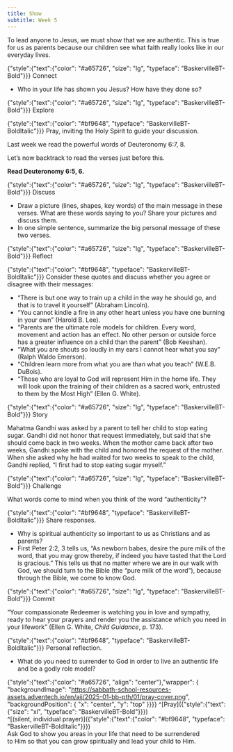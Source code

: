 ```yaml
---
title: Show
subtitle: Week 5
---
```


To lead anyone to Jesus, we must show that we are authentic. This is true for us as parents because our children see what faith really looks like in our everyday lives.

{"style":{"text":{"color": "#a65726", "size": "lg", "typeface": "BaskervilleBT-Bold"}}}
Connect

- Who in your life has shown you Jesus? How have they done so?

{"style":{"text":{"color": "#a65726", "size": "lg", "typeface": "BaskervilleBT-Bold"}}}
Explore

{"style":{"text":{"color": "#bf9648", "typeface": "BaskervilleBT-BoldItalic"}}}
Pray, inviting the Holy Spirit to guide your discussion.

Last week we read the powerful words of Deuteronomy 6:7, 8. 

Let’s now backtrack to read the verses just before this.

**Read Deuteronomy 6:5, 6.**

{"style":{"text":{"color": "#a65726", "size": "lg", "typeface": "BaskervilleBT-Bold"}}}
Discuss

- Draw a picture (lines, shapes, key words) of the main message in these verses. What are these words saying to you? Share your pictures and discuss them.
- In one simple sentence, summarize the big personal message of these two verses.

{"style":{"text":{"color": "#a65726", "size": "lg", "typeface": "BaskervilleBT-Bold"}}}
Reflect

{"style":{"text":{"color": "#bf9648", "typeface": "BaskervilleBT-BoldItalic"}}}
Consider these quotes and discuss whether you agree or disagree with their messages:
- “There is but one way to train up a child in the way he should go, and that is to travel it yourself” (Abraham Lincoln).
- “You cannot kindle a fire in any other heart unless you have one burning in your own” (Harold B. Lee).
- “Parents are the ultimate role models for children. Every word, movement and action has an effect. No other person or outside force has a greater influence on a child than the parent” (Bob Keeshan).
- “What you are shouts so loudly in my ears I cannot hear what you say”  (Ralph Waldo Emerson).
- “Children learn more from what you are than what you teach” (W.E.B. DuBois).
- “Those who are loyal to God will represent Him in the home life. They will look upon the training of their children as a sacred work, entrusted to them by the Most High” (Ellen G. White).

{"style":{"text":{"color": "#a65726", "size": "lg", "typeface": "BaskervilleBT-Bold"}}}
Story

Mahatma Gandhi was asked by a parent to tell her child to stop eating sugar. Gandhi did not honor that request immediately, but said that she should come back in two weeks. When the mother came back after two weeks, Gandhi spoke with the child and honored the request of the mother. When she asked why he had waited for two weeks to speak to the child, Gandhi replied, “I first had to stop eating sugar myself.”

{"style":{"text":{"color": "#a65726", "size": "lg", "typeface": "BaskervilleBT-Bold"}}}
Challenge

What words come to mind when you think of the word “authenticity”?

{"style":{"text":{"color": "#bf9648", "typeface": "BaskervilleBT-BoldItalic"}}}
Share responses.
- Why is spiritual authenticity so important to us as Christians and as parents?
- First Peter 2:2, 3 tells us, “As newborn babes, desire the pure milk of the word, that you may grow thereby, if indeed you have tasted that the Lord is gracious.” This tells us that no matter where we are in our walk with God, we should turn to the Bible (the “pure milk of the word”), because through the Bible, we come to know God.

{"style":{"text":{"color": "#a65726", "size": "lg", "typeface": "BaskervilleBT-Bold"}}}
Commit

“Your compassionate Redeemer is watching you in love and sympathy, ready to hear your prayers and render you the assistance which you need in your lifework” (Ellen G. White, _Child Guidance_, p. 173).

{"style":{"text":{"color": "#bf9648", "typeface": "BaskervilleBT-BoldItalic"}}}
Personal reflection.
- What do you need to surrender to God in order to live an authentic life and be a godly role model?

{"style":{"text":{"color": "#a65726", "align": "center"},"wrapper": { "backgroundImage": "https://sabbath-school-resources-assets.adventech.io/en/aij/2025-01-bb-pth/01/pray-cover.png", "backgroundPosition": { "x": "center", "y": "top" }}}}
^[Pray]({"style":{"text":{"size": "xl", "typeface": "BaskervilleBT-Bold"}}})\
^[(silent, individual prayer)]({"style":{"text":{"color": "#bf9648", "typeface": "BaskervilleBT-BoldItalic"}}})\
Ask God to show you areas in your life that need to be surrendered\
to Him so that you can grow spiritually and lead your child to Him. 
